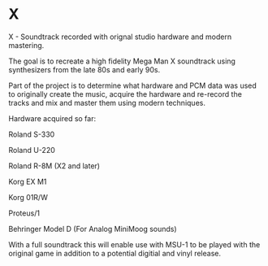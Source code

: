 # X
X - Soundtrack recorded with orignal studio hardware and modern mastering.

The goal is to recreate a high fidelity Mega Man X soundtrack using synthesizers from the late 80s and early 90s.

Part of the project is to determine what hardware and PCM data was used to originally create the music, acquire the hardware and re-record the tracks and mix and master them using modern techniques.


Hardware acquired so far:

Roland S-330

Roland U-220

Roland R-8M (X2 and later)

Korg EX M1

Korg 01R/W

Proteus/1

Behringer Model D (For Analog MiniMoog sounds)


With a full soundtrack this will enable use with MSU-1 to be played with the original game in addition to a potential digitial and vinyl release.
